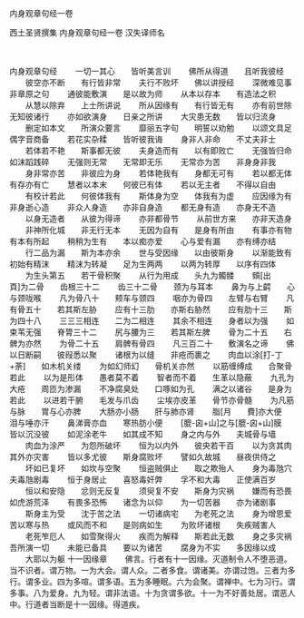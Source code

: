 内身观章句经一卷


西土圣贤撰集
内身观章句经一卷
汉失译师名


　　

内身观章句经
　　一切一其心　　皆听美言训
　　佛所从得道　　且听我彼经
　　彼空亦不断　　有行皆非常
　　夫行不败坏　　佛以讲授经
　　深微难见事　　非章原之句
　　通彼能敷演　　是以故为师
　　从本以存本　　有造法之积
　　从慧以除弃　　上士所讲说
　　所从因缘有　　有行皆无有
　　亦有前世除　　无知彼诸行
　　亦如欲演身　　日亲之所讲
　　大灾患无数　　皆以归流身
　　删定如本文　　所演众要言
　　靡丽五字句　　明誓以劝勉
　　以颂文具足　　偶字音商备
　　若花实杂糅　　皆听彼我诲
　　身非人非命　　不丈夫非士
　　若体若不艳　　斯事都无彼
　　夫身造而有　　以有即败亡
　　无强皆归命　　如沫蹈践碎
　　无强则无常　　无常即无乐
　　无常亦为苦　　非身身非我
　　身非常亦苦　　非彼应为身
　　若体艳我有　　身都无可有
　　若以都无体　　有存亦有亡
　　慧者以本末　　何彼已有体
　　若以无主者　　不得以自由
　　有校计若此　　何彼体我有
　　斯体身为空　　体我有为虚
　　应因缘为有　　非身逝心造
　　非众人身造　　亦非自身造
　　都无身有造　　亦身无不造
　　以身无造者　　从彼为得谛
　　亦非都骨节
　　从前世方来　　亦非天造身
　　非神所化城　　非无行无本
　　无因为自有　　是身有所由
　　有事亦有物　　有本有所起
　　稍稍为生有　　本以痴亦爱
　　心与爱有漏　　亦有缚亦结
　　行二品为漏　　斯为本亦余
　　世与受因缘　　以由彼斯身
　　以渐能致有　　初始有精沫
　　精沫为转凝　　足为生两两
　　以两为转厚　　以序有四体
　　为生头第五　　若干骨积聚
　　从行为用成　　头九为髑髅
　　頞[出　　頁]为二骨　　齿根三十二
　　齿三十二骨　　颈为与耳本
　　鼻为与上齶　　心与颈咙喉
　　凡为骨八十　　颊车与颈四
　　咽亦为骨四　　左臂与右臂
　　凡有骨五十　　若其斯左胁
　　应有十三肋　　亦斯右胁然
　　应有肋十三　　斯为四十八
　　三三三相连　　二为二相连
　　其余不相连　　身者以为强
　　如束苇无强　　脊膂三十二
　　尻与腰为三　　若其斯左脾
　　骨为二十五　　右髀为亦然
　　为骨二十五　　肩髀有骨四
　　凡三百二十　　敷演名之谛
　　佛以日断嗣　　彼叚悉以聚
　　诸根为以缝　　非疮而裹之
　　肉血以涂[打-丁+荼]　　如木机关缕
　　为如幻师幻　　骨机关亦然
　　以筋缠缚成　　合聚骨若此
　　以为是形体　　愚者莫不着
　　智者而不着　　生革以隐蔽
　　九孔为大疮　　周匝为渗漏
　　不净腐臭处　　口啄如为孔
　　满之以诸谷　　是身为若此
　　以进若干腑　　毛发与爪齿
　　尘埃亦皮革　　骨节亦骨髓
　　为凡筋与脉　　胃与心亦脾
　　大肠亦小肠　　肝与肺亦肾
　　脂[月　　費]亦大便　　泪与唾亦汗
　　鼻涕膏亦血　　寒热肪小便
　　[膍-囟+山]之与[膍-囟+山]膜　　皆以沉没彼
　　如泥涂老牛　　如其成不知
　　身之内与外　　夫城骨与墙
　　肉血为涂严　　为怨所破坏
　　恒为以内外　　彼央若干百
　　以为贪其肉　　其外亦灾害
　　皆以多尤彼　　斯身腐败坏
　　譬如久故城　　昼夜供侍之
　　坏如已复坏　　如坎与空聚
　　恒盗贼俱止　　取之欺殆人
　　身为毒虺穴　　夫毒虺剧毒
　　恒于身居止　　喜怒毒奸弊
　　孚不和大毒　　正使满百岁
　　恒以和安隐　　忿则无反复
　　须臾复不安　　斯身为灾祸
　　嫌而有恐畏　　如虎游荒泽
　　有畏多恐怖　　诸念为以仰
　　为一切苦器　　亦为诸剧事
　　斯身主为受　　沈于苦之法
　　一切诸病宅　　为老死之法
　　身为增恩爱　　苦以寒与热
　　或风而不和　　是则病如生
　　为败坏诸根　　失疾贼害人
　　老死笮厄人　　如雪聚得火
　　疾而为解释　　斯若此无数
　　身之多灾祸　　吾所演一切
　　未能已备具　　要以为诸苦
　　腐身为不实　　多因缘以成
　　大耶以为躯
十一因缘章
　　佛言。行者有十一因缘。灭道制令人不堕恶道。当不识者。谓万物。一为大会。谓人众。二者多食。谓诸美。亦谓过饱。三者为多行。谓多业。四为多喧。谓多语。五为多睡眠。六为会聚。谓禅中。七为习行。谓多事。八为爱身。九为轻。谓非法语。十为贪谓多欲。十一为不好善处居。谓恶人中。行道者当断是十一因缘。得道疾。


